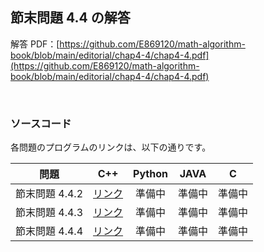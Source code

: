 ## 節末問題 4.4 の解答

解答 PDF：[https://github.com/E869120/math-algorithm-book/blob/main/editorial/chap4-4/chap4-4.pdf](https://github.com/E869120/math-algorithm-book/blob/main/editorial/chap4-4/chap4-4.pdf)

<br />

### ソースコード

各問題のプログラムのリンクは、以下の通りです。

| 問題 | C++ | Python | JAVA | C |
|:---:|:---:|:---:|:---:|:---:|
| 節末問題 4.4.2 | [リンク](https://github.com/E869120/math-algorithm-book/blob/main/editorial/chap4-4/prob4-4-2.cpp) | 準備中 | 準備中 | 準備中 |
| 節末問題 4.4.3 | [リンク](https://github.com/E869120/math-algorithm-book/blob/main/editorial/chap4-4/prob4-4-3.cpp) | 準備中 | 準備中 | 準備中 |
| 節末問題 4.4.4 | [リンク](https://github.com/E869120/math-algorithm-book/blob/main/editorial/chap4-4/prob4-4-4.cpp) | 準備中 | 準備中 | 準備中 |